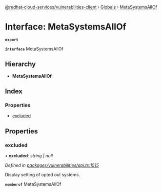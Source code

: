 [@redhat-cloud-services/vulnerabilities-client](../README.md) › [Globals](../globals.md) › [MetaSystemsAllOf](metasystemsallof.md)

# Interface: MetaSystemsAllOf

**`export`** 

**`interface`** MetaSystemsAllOf

## Hierarchy

* **MetaSystemsAllOf**

## Index

### Properties

* [excluded](metasystemsallof.md#excluded)

## Properties

###  excluded

• **excluded**: *string | null*

*Defined in [packages/vulnerabilities/api.ts:1515](https://github.com/RedHatInsights/javascript-clients/blob/master/packages/vulnerabilities/api.ts#L1515)*

Display setting of opted out systems.

**`memberof`** MetaSystemsAllOf
